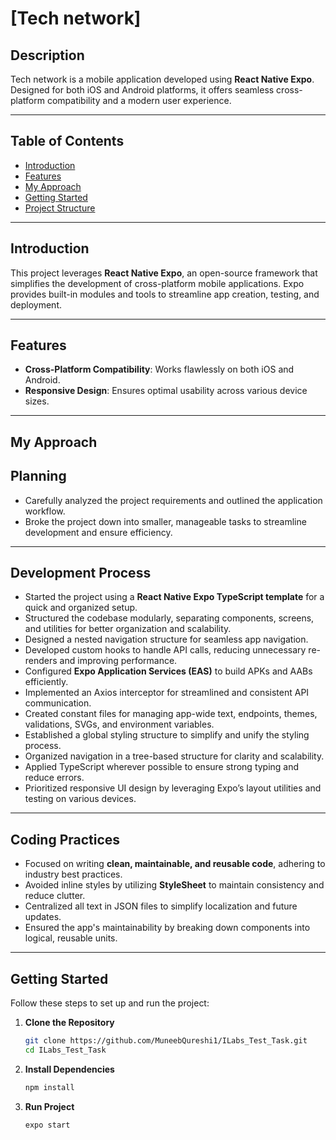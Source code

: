# [Tech network]

## Description
Tech network is a mobile application developed using **React Native Expo**. Designed for both iOS and Android platforms, it offers seamless cross-platform compatibility and a modern user experience.

---

## Table of Contents
- [Introduction](#introduction)
- [Features](#features)
- [My Approach](#my-approach)
- [Getting Started](#getting-started)
- [Project Structure](#project-structure)

---

## Introduction

This project leverages **React Native Expo**, an open-source framework that simplifies the development of cross-platform mobile applications. Expo provides built-in modules and tools to streamline app creation, testing, and deployment.

---

## Features

- **Cross-Platform Compatibility**: Works flawlessly on both iOS and Android.
- **Responsive Design**: Ensures optimal usability across various device sizes.

---

## My Approach

## Planning

- Carefully analyzed the project requirements and outlined the application workflow.  
- Broke the project down into smaller, manageable tasks to streamline development and ensure efficiency.

---

## Development Process

- Started the project using a **React Native Expo TypeScript template** for a quick and organized setup.  
- Structured the codebase modularly, separating components, screens, and utilities for better organization and scalability.  
- Designed a nested navigation structure for seamless app navigation.  
- Developed custom hooks to handle API calls, reducing unnecessary re-renders and improving performance.  
- Configured **Expo Application Services (EAS)** to build APKs and AABs efficiently.  
- Implemented an Axios interceptor for streamlined and consistent API communication.  
- Created constant files for managing app-wide text, endpoints, themes, validations, SVGs, and environment variables.  
- Established a global styling structure to simplify and unify the styling process.  
- Organized navigation in a tree-based structure for clarity and scalability.  
- Applied TypeScript wherever possible to ensure strong typing and reduce errors.  
- Prioritized responsive UI design by leveraging Expo’s layout utilities and testing on various devices.

---

## Coding Practices

- Focused on writing **clean, maintainable, and reusable code**, adhering to industry best practices.  
- Avoided inline styles by utilizing **StyleSheet** to maintain consistency and reduce clutter.  
- Centralized all text in JSON files to simplify localization and future updates.  
- Ensured the app's maintainability by breaking down components into logical, reusable units.

---

## Getting Started

Follow these steps to set up and run the project:

1. **Clone the Repository**
   ```bash
   git clone https://github.com/MuneebQureshi1/ILabs_Test_Task.git
   cd ILabs_Test_Task
2. **Install Dependencies**
   ```bash
   npm install

3. **Run Project**
   ```bash
   expo start
